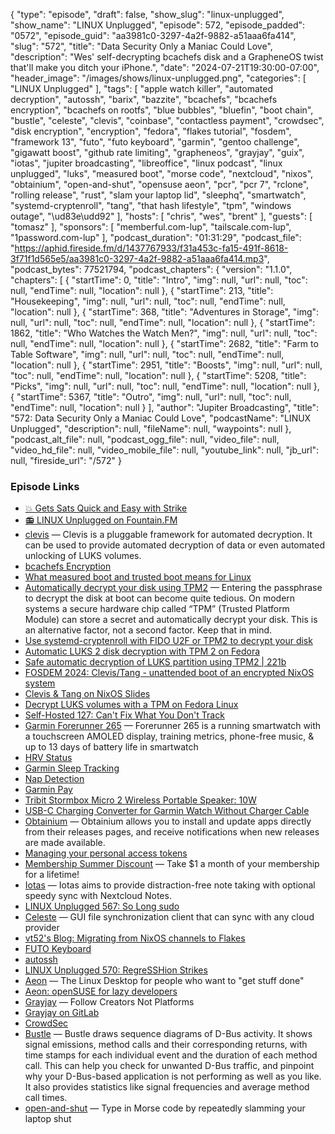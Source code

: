 {
  "type": "episode",
  "draft": false,
  "show_slug": "linux-unplugged",
  "show_name": "LINUX Unplugged",
  "episode": 572,
  "episode_padded": "0572",
  "episode_guid": "aa3981c0-3297-4a2f-9882-a51aaa6fa414",
  "slug": "572",
  "title": "Data Security Only a Maniac Could Love",
  "description": "Wes' self-decrypting bcachefs disk and a GrapheneOS twist that'll make you ditch your iPhone.",
  "date": "2024-07-21T19:30:00-07:00",
  "header_image": "/images/shows/linux-unplugged.png",
  "categories": [
    "LINUX Unplugged"
  ],
  "tags": [
    "apple watch killer",
    "automated decryption",
    "autossh",
    "barix",
    "bazzite",
    "bcachefs",
    "bcachefs encryption",
    "bcachefs on rootfs",
    "blue bubbles",
    "bluefin",
    "boot chain",
    "bustle",
    "celeste",
    "clevis",
    "coinbase",
    "contactless payment",
    "crowdsec",
    "disk encryption",
    "encryption",
    "fedora",
    "flakes tutorial",
    "fosdem",
    "framework 13",
    "futo",
    "futo keyboard",
    "garmin",
    "gentoo challenge",
    "gigawatt boost",
    "github rate limiting",
    "grapheneos",
    "grayjay",
    "guix",
    "iotas",
    "jupiter broadcasting",
    "libreoffice",
    "linux podcast",
    "linux unplugged",
    "luks",
    "measured boot",
    "morse code",
    "nextcloud",
    "nixos",
    "obtainium",
    "open-and-shut",
    "opensuse aeon",
    "pcr",
    "pcr 7",
    "rclone",
    "rolling release",
    "rust",
    "slam your laptop lid",
    "sleephq",
    "smartwatch",
    "systemd-cryptenroll",
    "tang",
    "that hash lifestyle",
    "tpm",
    "windows outage",
    "\ud83e\udd92"
  ],
  "hosts": [
    "chris",
    "wes",
    "brent"
  ],
  "guests": [
    "tomasz"
  ],
  "sponsors": [
    "memberful.com-lup",
    "tailscale.com-lup",
    "1password.com-lup"
  ],
  "podcast_duration": "01:31:29",
  "podcast_file": "https://aphid.fireside.fm/d/1437767933/f31a453c-fa15-491f-8618-3f71f1d565e5/aa3981c0-3297-4a2f-9882-a51aaa6fa414.mp3",
  "podcast_bytes": 77521794,
  "podcast_chapters": {
    "version": "1.1.0",
    "chapters": [
      {
        "startTime": 0,
        "title": "Intro",
        "img": null,
        "url": null,
        "toc": null,
        "endTime": null,
        "location": null
      },
      {
        "startTime": 213,
        "title": "Housekeeping",
        "img": null,
        "url": null,
        "toc": null,
        "endTime": null,
        "location": null
      },
      {
        "startTime": 368,
        "title": "Adventures in Storage",
        "img": null,
        "url": null,
        "toc": null,
        "endTime": null,
        "location": null
      },
      {
        "startTime": 1862,
        "title": "Who Watches the Watch Men?",
        "img": null,
        "url": null,
        "toc": null,
        "endTime": null,
        "location": null
      },
      {
        "startTime": 2682,
        "title": "Farm to Table Software",
        "img": null,
        "url": null,
        "toc": null,
        "endTime": null,
        "location": null
      },
      {
        "startTime": 2951,
        "title": "Boosts",
        "img": null,
        "url": null,
        "toc": null,
        "endTime": null,
        "location": null
      },
      {
        "startTime": 5208,
        "title": "Picks",
        "img": null,
        "url": null,
        "toc": null,
        "endTime": null,
        "location": null
      },
      {
        "startTime": 5367,
        "title": "Outro",
        "img": null,
        "url": null,
        "toc": null,
        "endTime": null,
        "location": null
      }
    ],
    "author": "Jupiter Broadcasting",
    "title": "572: Data Security Only a Maniac Could Love",
    "podcastName": "LINUX Unplugged",
    "description": null,
    "fileName": null,
    "waypoints": null
  },
  "podcast_alt_file": null,
  "podcast_ogg_file": null,
  "video_file": null,
  "video_hd_file": null,
  "video_mobile_file": null,
  "youtube_link": null,
  "jb_url": null,
  "fireside_url": "/572"
}


### Episode Links

  * [💥 Gets Sats Quick and Easy with Strike](https://strike.me/ "💥 Gets Sats Quick and Easy with Strike")
  * [📻 LINUX Unplugged on Fountain.FM](https://www.fountain.fm/show/dWiuBeqpDSM86AwXRXov "📻 LINUX Unplugged  on Fountain.FM")
  * [clevis](https://github.com/latchset/clevis "clevis") — Clevis is a pluggable framework for automated decryption. It can be used to provide automated decryption of data or even automated unlocking of LUKS volumes.
  * [bcachefs Encryption](https://bcachefs.org/Encryption/ "bcachefs Encryption")
  * [What measured boot and trusted boot means for Linux](https://opensource.com/article/20/10/measured-trusted-boot "What measured boot and trusted boot means for Linux")
  * [Automatically decrypt your disk using TPM2](https://fedoramagazine.org/automatically-decrypt-your-disk-using-tpm2/ "Automatically decrypt your disk using TPM2") — Entering the passphrase to decrypt the disk at boot can become quite tedious. On modern systems a secure hardware chip called “TPM” (Trusted Platform Module) can store a secret and automatically decrypt your disk. This is an alternative factor, not a second factor. Keep that in mind.
  * [Use systemd-cryptenroll with FIDO U2F or TPM2 to decrypt your disk](https://fedoramagazine.org/use-systemd-cryptenroll-with-fido-u2f-or-tpm2-to-decrypt-your-disk/ "Use systemd-cryptenroll with FIDO U2F or TPM2 to decrypt your disk")
  * [Automatic LUKS 2 disk decryption with TPM 2 on Fedora](https://kowalski7cc.xyz/blog/luks2-tpm2-clevis-fedora31/ "Automatic LUKS 2 disk decryption with TPM 2 on Fedora")
  * [Safe automatic decryption of LUKS partition using TPM2 | 221b](https://221b.uk/safe-automatic-decryption-luks-partition-tpm2 "Safe automatic decryption of LUKS partition using TPM2 | 221b")
  * [FOSDEM 2024: Clevis/Tang - unattended boot of an encrypted NixOS system](https://fosdem.org/2024/schedule/event/fosdem-2024-3044-clevis-tang-unattended-boot-of-an-encrypted-nixos-system/ "FOSDEM 2024: Clevis/Tang - unattended boot of an encrypted NixOS system")
  * [Clevis & Tang on NixOS Slides](https://camillemondon.com/talks/fosdem24-clevis/#/title-slide "Clevis &amp; Tang on NixOS Slides")
  * [Decrypt LUKS volumes with a TPM on Fedora Linux](https://gist.github.com/jdoss/777e8b52c8d88eb87467935769c98a95 "Decrypt LUKS volumes with a TPM on Fedora Linux")
  * [Self-Hosted 127: Can't Fix What You Don't Track](https://selfhosted.show/127 "Self-Hosted 127: Can&#x27;t Fix What You Don&#x27;t Track")
  * [Garmin Forerunner 265](https://www.amazon.com/dp/B0BS1T9J4Y "Garmin Forerunner 265") — Forerunner 265 is a running smartwatch with a touchscreen AMOLED display, training metrics, phone-free music, & up to 13 days of battery life in smartwatch
  * [HRV Status](https://www.garmin.com/en-US/garmin-technology/health-science/hrv-status/ "HRV Status")
  * [Garmin Sleep Tracking](https://www.garmin.com/en-US/garmin-technology/health-science/sleep-tracking/ "Garmin Sleep Tracking")
  * [Nap Detection](https://www.garmin.com/en-US/garmin-technology/health-science/nap-detection/ "Nap Detection")
  * [Garmin Pay](https://www.garmin.com/en-US/garmin-pay/ "Garmin Pay")
  * [Tribit Stormbox Micro 2 Wireless Portable Speaker: 10W](https://www.amazon.com/dp/B09Q59321N "Tribit Stormbox Micro 2 Wireless Portable Speaker: 10W")
  * [USB-C Charging Converter for Garmin Watch Without Charger Cable](https://www.amazon.com/dp/B0BK4QD665 "USB-C Charging Converter for Garmin Watch Without Charger Cable")
  * [Obtainium](https://github.com/ImranR98/Obtainium "Obtainium") — Obtainium allows you to install and update apps directly from their releases pages, and receive notifications when new releases are made available.
  * [Managing your personal access tokens](https://docs.github.com/en/authentication/keeping-your-account-and-data-secure/managing-your-personal-access-tokens "Managing your personal access tokens")
  * [Membership Summer Discount](https://jupitersignal.memberful.com/checkout?plan=52946&coupon=summer "Membership Summer Discount") — Take $1 a month of your membership for a lifetime!
  * [Iotas](https://flathub.org/apps/org.gnome.World.Iotas "Iotas") — Iotas aims to provide distraction-free note taking with optional speedy sync with Nextcloud Notes.
  * [LINUX Unplugged 567: So Long sudo](https://linuxunplugged.com/567 "LINUX Unplugged 567: So Long sudo")
  * [Celeste](https://github.com/hwittenborn/celeste "Celeste") — GUI file synchronization client that can sync with any cloud provider
  * [vt52's Blog: Migrating from NixOS channels to Flakes](https://tty.is/blog/migrating-to-flakes.html "vt52&#x27;s Blog: Migrating from NixOS channels to Flakes")
  * [FUTO Keyboard](https://keyboard.futo.org/ "FUTO Keyboard")
  * [autossh](https://www.harding.motd.ca/autossh/ "autossh")
  * [LINUX Unplugged 570: RegreSSHion Strikes](https://linuxunplugged.com/570 "LINUX Unplugged 570: RegreSSHion Strikes")
  * [Aeon](https://aeondesktop.github.io/ "Aeon") — The Linux Desktop for people who want to "get stuff done"
  * [Aeon: openSUSE for lazy developers](https://lwn.net/Articles/977987/ "Aeon: openSUSE for lazy developers")
  * [Grayjay](https://grayjay.app/ "Grayjay") — Follow Creators Not Platforms
  * [Grayjay on GitLab](https://gitlab.futo.org/videostreaming/grayjay "Grayjay on GitLab")
  * [CrowdSec](https://www.crowdsec.net/ "CrowdSec")
  * [Bustle](https://flathub.org/apps/org.freedesktop.Bustle "Bustle") — Bustle draws sequence diagrams of D-Bus activity. It shows signal emissions, method calls and their corresponding returns, with time stamps for each individual event and the duration of each method call. This can help you check for unwanted D-Bus traffic, and pinpoint why your D-Bus-based application is not performing as well as you like. It also provides statistics like signal frequencies and average method call times.
  * [open-and-shut](https://github.com/veggiedefender/open-and-shut "open-and-shut") — Type in Morse code by repeatedly slamming your laptop shut


